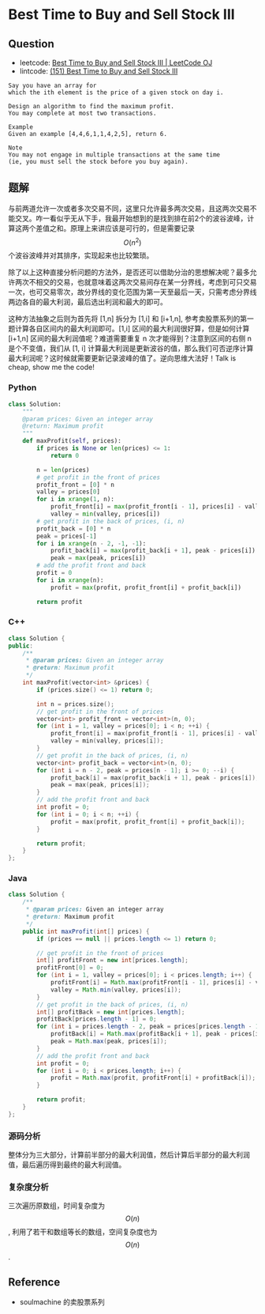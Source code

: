 # Best Time to Buy and Sell Stock III

## Question

- leetcode: [Best Time to Buy and Sell Stock III | LeetCode OJ](https://leetcode.com/problems/best-time-to-buy-and-sell-stock-iii/)
- lintcode: [(151) Best Time to Buy and Sell Stock III](http://www.lintcode.com/en/problem/best-time-to-buy-and-sell-stock-iii/)

```
Say you have an array for
which the ith element is the price of a given stock on day i.

Design an algorithm to find the maximum profit.
You may complete at most two transactions.

Example
Given an example [4,4,6,1,1,4,2,5], return 6.

Note
You may not engage in multiple transactions at the same time
(ie, you must sell the stock before you buy again).
```

## 题解

与前两道允许一次或者多次交易不同，这里只允许最多两次交易，且这两次交易不能交叉。咋一看似乎无从下手，我最开始想到的是找到排在前2个的波谷波峰，计算这两个差值之和。原理上来讲应该是可行的，但是需要记录 $$O(n^2)$$ 个波谷波峰并对其排序，实现起来也比较繁琐。

除了以上这种直接分析问题的方法外，是否还可以借助分治的思想解决呢？最多允许两次不相交的交易，也就意味着这两次交易间存在某一分界线，考虑到可只交易一次，也可交易零次，故分界线的变化范围为第一天至最后一天，只需考虑分界线两边各自的最大利润，最后选出利润和最大的即可。

这种方法抽象之后则为首先将 [1,n] 拆分为 [1,i] 和 [i+1,n], 参考卖股票系列的第一题计算各自区间内的最大利润即可。[1,i] 区间的最大利润很好算，但是如何计算 [i+1,n] 区间的最大利润值呢？难道需要重复 n 次才能得到？注意到区间的右侧 n 是个不变值，我们从 [1, i] 计算最大利润是更新波谷的值，那么我们可否逆序计算最大利润呢？这时候就需要更新记录波峰的值了。逆向思维大法好！Talk is cheap, show me the code!

### Python

```python
class Solution:
    """
    @param prices: Given an integer array
    @return: Maximum profit
    """
    def maxProfit(self, prices):
        if prices is None or len(prices) <= 1:
            return 0

        n = len(prices)
        # get profit in the front of prices
        profit_front = [0] * n
        valley = prices[0]
        for i in xrange(1, n):
            profit_front[i] = max(profit_front[i - 1], prices[i] - valley)
            valley = min(valley, prices[i])
        # get profit in the back of prices, (i, n)
        profit_back = [0] * n
        peak = prices[-1]
        for i in xrange(n - 2, -1, -1):
            profit_back[i] = max(profit_back[i + 1], peak - prices[i])
            peak = max(peak, prices[i])
        # add the profit front and back
        profit = 0
        for i in xrange(n):
            profit = max(profit, profit_front[i] + profit_back[i])

        return profit
```

### C++

```c++
class Solution {
public:
    /**
     * @param prices: Given an integer array
     * @return: Maximum profit
     */
    int maxProfit(vector<int> &prices) {
        if (prices.size() <= 1) return 0;

        int n = prices.size();
        // get profit in the front of prices
        vector<int> profit_front = vector<int>(n, 0);
        for (int i = 1, valley = prices[0]; i < n; ++i) {
            profit_front[i] = max(profit_front[i - 1], prices[i] - valley);
            valley = min(valley, prices[i]);
        }
        // get profit in the back of prices, (i, n)
        vector<int> profit_back = vector<int>(n, 0);
        for (int i = n - 2, peak = prices[n - 1]; i >= 0; --i) {
            profit_back[i] = max(profit_back[i + 1], peak - prices[i]);
            peak = max(peak, prices[i]);
        }
        // add the profit front and back
        int profit = 0;
        for (int i = 0; i < n; ++i) {
            profit = max(profit, profit_front[i] + profit_back[i]);
        }

        return profit;
    }
};
```

### Java

```java
class Solution {
    /**
     * @param prices: Given an integer array
     * @return: Maximum profit
     */
    public int maxProfit(int[] prices) {
        if (prices == null || prices.length <= 1) return 0;

        // get profit in the front of prices
        int[] profitFront = new int[prices.length];
        profitFront[0] = 0;
        for (int i = 1, valley = prices[0]; i < prices.length; i++) {
            profitFront[i] = Math.max(profitFront[i - 1], prices[i] - valley);
            valley = Math.min(valley, prices[i]);
        }
        // get profit in the back of prices, (i, n)
        int[] profitBack = new int[prices.length];
        profitBack[prices.length - 1] = 0;
        for (int i = prices.length - 2, peak = prices[prices.length - 1]; i >= 0; i--) {
            profitBack[i] = Math.max(profitBack[i + 1], peak - prices[i]);
            peak = Math.max(peak, prices[i]);
        }
        // add the profit front and back
        int profit = 0;
        for (int i = 0; i < prices.length; i++) {
            profit = Math.max(profit, profitFront[i] + profitBack[i]);
        }

        return profit;
    }
};
```

### 源码分析

整体分为三大部分，计算前半部分的最大利润值，然后计算后半部分的最大利润值，最后遍历得到最终的最大利润值。

### 复杂度分析

三次遍历原数组，时间复杂度为 $$O(n)$$, 利用了若干和数组等长的数组，空间复杂度也为 $$O(n)$$.

## Reference

- soulmachine 的卖股票系列
